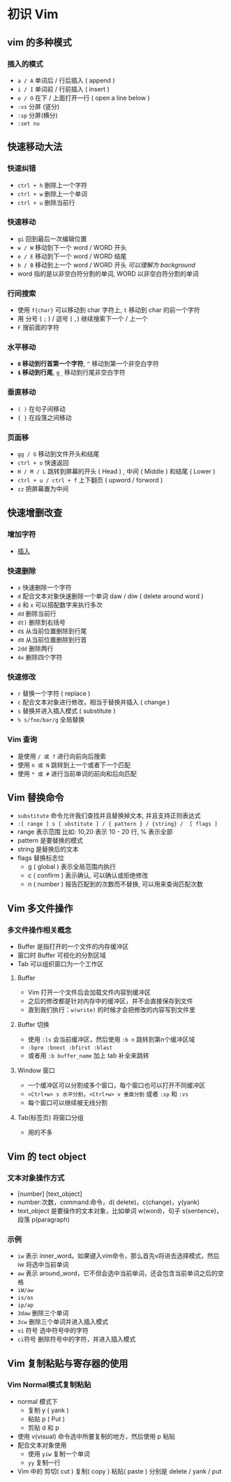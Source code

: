 # 初识 Vim

## vim 的多种模式

### 插入的模式

- `a / A` 单词后 / 行后插入 ( append )
- `i / I` 单词前 / 行前插入 ( insert )
- `o / O` 在下 / 上面打开一行 ( open a line below )
- `:vs` 分屏 (竖分)
- `:sp` 分屏(横分)
- `:set nu`

## 快速移动大法

### 快速纠错

- `ctrl + h` 删除上一个字符
- `ctrl + w` 删除上一个单词
- `ctrl + u` 删除当前行

### 快速移动

- `gi` 回到最后一次编辑位置
- `w / W` 移动到下一个 word / WORD 开头
- `e / E` 移动到下一个 word / WORD 结尾
- `b / B` 移动到上一个 word / WORD 开头 _可以理解为 background_
- word 指的是以非空白符分割的单词, WORD 以非空白符分割的单词

### 行间搜索

- 使用 `f{char}` 可以移动到 char 字符上, `t` 移动到 char 的前一个字符
- 用 分号 ( `;` ) / 逗号 ( `,`) 继续搜索下一个 / 上一个
- `F` 搜前面的字符

### 水平移动

- **`0` 移动到行首第一个字符**, `^` 移动到第一个非空白字符
- **`$` 移动到行尾**, `g_` 移动到行尾非空白字符

### 垂直移动

- `( )` 在句子间移动
- `{ }` 在段落之间移动

### 页面移

- `gg / G` 移动到文件开头和结尾
- `ctrl + o` 快速返回
- `H / M / L` 跳转到屏幕的开头 ( Head ) , 中间 ( Middle ) 和结尾 ( Lower )
- `ctrl + u / ctrl + f` 上下翻页 ( upword / forword )
- `zz` 把屏幕置为中间

## 快速增删改查

### 增加字符

- [插入](#插入的模式)

### 快速删除

- `x` 快速删除一个字符
- `d` 配合文本对象快速删除一个单词 daw / diw ( delete around word )
- `d` 和 `x` 可以搭配数字来执行多次
- `dd` 删除当前行
- `dt)` 删除到右括号
- `d$` 从当前位置删除到行尾
- `d0` 从当前位置删除到行首
- `2dd` 删除两行
- `4x` 删除四个字符

### 快速修改

- `r` 替换一个字符 ( replace )
- `c` 配合文本对象进行修改，相当于替换并插入 ( change )
- `s` 替换并进入插入模式 ( substitute )
- `% s/foo/bar/g` 全局替换

### Vim 查询

- 是使用 `/ 或 ?` 进行向前向后搜索
- 使用 `n 或 N` 跳转到上一个或者下一个匹配
- 使用 `* 或 #` 进行当前单词的前向和后向匹配

## Vim 替换命令

- `substitute` 命令允许我们查找并且替换掉文本, 并且支持正则表达式
- `:[ range ] s [ ubstitute ] / { pattern } / {string} /  [ flags ]`
- range 表示范围 比如: 10,20 表示 10 - 20 行, % 表示全部
- pattern 是要替换的模式
- string 是替换后的文本
- flags 替换标志位
  - g ( global ) 表示全局范围内执行
  - c ( confirm ) 表示确认, 可以确认或拒绝修改
  - n ( number ) 报告匹配到的次数而不替换, 可以用来查询匹配次数

## Vim 多文件操作

### 多文件操作相关概念

- Buffer 是指打开的一个文件的内存缓冲区
- 窗口时 Buffer 可视化的分割区域
- Tab 可以组织窗口为一个工作区

1. Buffer
   - Vim 打开一个文件后会加载文件内容到缓冲区
   - 之后的修改都是针对内存中的缓冲区，并不会直接保存到文件
   - 直到我们执行：`w(write)` 的时候才会把修改的内容写到文件里

2. Buffer 切换
   - 使用 `:ls` 会当前缓冲区，然后使用 `:b n` 跳转到第n个缓冲区域
   - `:bpre :bnext :bfirst :blast`
   - 或者用 `:b buffer_name` 加上 tab 补全来跳转

3. Window 窗口
   - 一个缓冲区可以分割成多个窗口，每个窗口也可以打开不同缓冲区
   - `<Ctrl+w> s 水平分割`，`<Ctrl+w> v 垂直分割` 或者 `:sp` 和 `:vs`
   - 每个窗口可以继续被无线分割

4. Tab(标签页) 将窗口分组
   - 用的不多

## Vim 的 tect object

### 文本对象操作方式

- [number] <command> [text_object]
- number:次数，command:命令，d( delete)，c(change)，y(yank)
- text_object 是要操作的文本对象，比如单词 w(word)，句子 s(sentence)，段落 p(paragraph)

### 示例

- `iw` 表示 inner_word。如果键入vim命令，那么首先v将进去选择模式，然后 iw 将选中当前单词
- `aw` 表示 around_word，它不但会选中当前单词，还会包含当前单词之后的空格
- `iW/aw`
- `is/as`
- `ip/ap`
- `3daw` 删除三个单词
- `3cw` 删除三个单词并进入插入模式
- `vi` 符号 选中符号中的字符
- `ci`符号 删除符号中的字符，并进入插入模式

## Vim 复制粘贴与寄存器的使用

### Vim Normal模式复制粘贴

- normal 模式下
  - 复制 y ( yank )
  - 粘贴 p ( Put )
  - 剪贴 d 和 p
- 使用 v(visual) 命令选中所要复制的地方，然后使用 p 粘贴
- 配合文本对象使用
  - 使用 `yiw` 复制一个单词
  - `yy` 复制一行
- Vim 中的 剪切( cut ) 复制( copy ) 粘贴( paste ) 分别是 delete / yank / put

